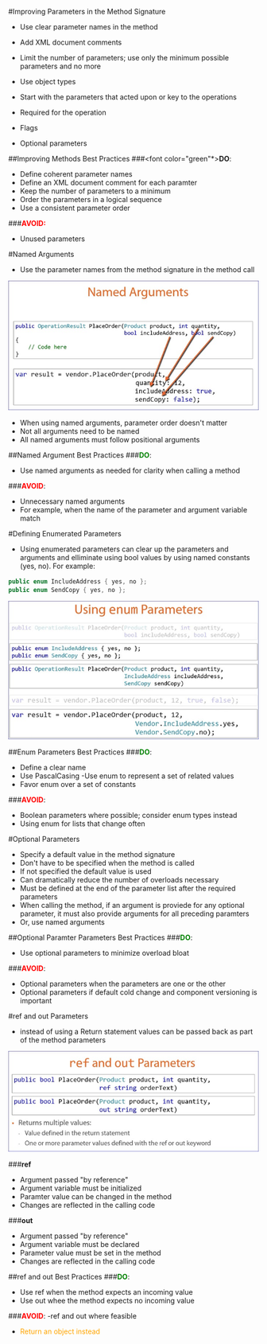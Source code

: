 #Improving Parameters in the Method Signature
- Use clear parameter names in the method
- Add XML document comments
- Limit the number of parameters; use only the minimum possible parameters and no more
- Use object types

- Start with the parameters that acted upon or key to the operations
- Required for the operation
- Flags
- Optional parameters

##Improving Methods Best Practices
###<font color="green"*>**DO**</font>:
- Define coherent parameter names
- Define an XML document comment for each paramter
- Keep the number of parameters to a minimum
- Order the parameters in a logical sequence
- Use a consistent parameter order

###<font color="red">**AVOID:**</font>
- Unused parameters

#Named Arguments
- Use the parameter names from the method signature in the method call

![Named Arguments](img/namedarg.jpg)

- When using named arguments, parameter order doesn't matter
- Not all arguments need to be named
- All named arguments must follow positional arguments

##Named Argument Best Practices
###<font color="green">**DO**</font>:
- Use named arguments as needed for clarity when calling a method

###<font color="red">**AVOID**</font>:
- Unnecessary named arguments
 - For example, when the name of the parameter and argument variable match
 
#Defining Enumerated Parameters
- Using enumerated parameters can clear up the parameters and arguments and elliminate using bool values by using named constants (yes, no).  For example:
```csharp
public enum IncludeAddress { yes, no };
public enum SendCopy { yes, no };
```
![Enumeration](img/enumeration.jpg)

##Enum Parameters Best Practices
###<font color="green">**DO**</font>:
- Define a clear name
- Use PascalCasing
-Use enum to represent a set of related values
- Favor enum over a set of constants

###<font color="red">**AVOID**</font>:
- Boolean parameters where possible; consider enum types instead
- Using enum for lists that change often

#Optional Parameters
- Specify a default value in the method signature
- Don't have to be specified when the method is called
- If not specified the default value is used
- Can dramatically reduce the number of overloads necessary
- Must be defined at the end of the parameter list after the required parameters
- When calling the method, if an argument is proviede for any optional parameter, it must also provide arguments for all preceding paramters
 - Or, use named arguments

##Optional Paramter Parameters Best Practices
###<font color="green">**DO**</font>:
- Use optional parameters to minimize overload bloat

###<font color="red">**AVOID**</font>:
- Optional parameters when the parameters are one or the other
- Optional parameters if default cold change and component versioning is important

#ref and out Parameters
- instead of using a Return statement values can be passed back as part of the method parameters

![ref and out parameters](img/refout.jpg)

###<b>ref</b>
- Argument passed "by reference"
- Argument variable must be initialized
- Paramter value can be changed in the method
- Changes are reflected in the calling code

###<b>out</b>
- Argument passed "by reference"
- Argument variable must be declared
- Parameter value must be set in the method
- Changes are reflected in the calling code

##ref and out Best Practices
###<font color="green">**DO**</font>:
- Use ref when the method expects an incoming value
- Use out whee the method expects no incoming value

###<font color="red">**AVOID**</font>:
-ref and out where feasible
 - <font color="orange">Return an object instead</font>